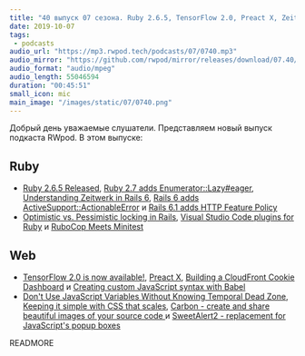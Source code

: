 ```yaml
---
title: "40 выпуск 07 сезона. Ruby 2.6.5, TensorFlow 2.0, Preact X, Zeitwerk in Rails 6, Carbon, SweetAlert2 и прочее"
date: 2019-10-07
tags:
 - podcasts
audio_url: "https://mp3.rwpod.tech/podcasts/07/0740.mp3"
audio_mirror: "https://github.com/rwpod/mirror/releases/download/07.40/0740.mp3"
audio_format: "audio/mpeg"
audio_length: 55046594
duration: "00:45:51"
small_icon: mic
main_image: "/images/static/07/0740.png"
---
```


Добрый день уважаемые слушатели. Представляем новый выпуск подкаста RWpod. В этом выпуске:

## Ruby

 - [Ruby 2.6.5 Released](https://www.ruby-lang.org/en/news/2019/10/01/ruby-2-6-5-released/), [Ruby 2.7 adds Enumerator::Lazy#eager](https://blog.saeloun.com/2019/10/03/ruby-2-7-adds-enumerator-lazy-eager.html), [Understanding Zeitwerk in Rails 6](https://medium.com/cedarcode/understanding-zeitwerk-in-rails-6-f168a9f09a1f), [Rails 6 adds ActiveSupport::ActionableError](https://blog.bigbinary.com/2019/10/01/rails-6-adds-active-support-actionable-error.html) и [Rails 6.1 adds HTTP Feature Policy](https://blog.saeloun.com/2019/10/01/rails-6-1-adds-http-feature-policy.html)
 - [Optimistic vs. Pessimistic locking in Rails](https://blog.kiprosh.com/implement-optimistic-locking-in-rails/), [Visual Studio Code plugins for Ruby](https://www.mskog.com/posts/visual-studio-code-plugins-for-ruby/) и [RuboCop Meets Minitest](https://metaredux.com/posts/2019/10/04/rubocop-meets-minitest.html)

## Web

 - [TensorFlow 2.0 is now available!](https://medium.com/tensorflow/tensorflow-2-0-is-now-available-57d706c2a9ab), [Preact X](https://github.com/preactjs/preact/releases/tag/10.0.0), [Building a CloudFront Cookie Dashboard](https://technology.customink.com/blog/2019/10/05/building-a-cloudfront-cookie-dashboard-using-aws-lambda-at-edge-kinesis-and-quicksight/) и [Creating custom JavaScript syntax with Babel](https://lihautan.com/creating-custom-javascript-syntax-with-babel/)
 - [Don't Use JavaScript Variables Without Knowing Temporal Dead Zone](https://dmitripavlutin.com/javascript-variables-and-temporal-dead-zone/), [Keeping it simple with CSS that scales](https://hankchizljaw.com/wrote/keeping-it-simple-with-css-that-scales/), [Carbon - create and share beautiful images of your source code ](https://carbon.now.sh/) и [SweetAlert2 - replacement for JavaScript's popup boxes](https://sweetalert2.github.io/)

READMORE
